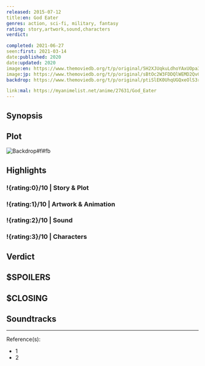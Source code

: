 ```yaml
---
released: 2015-07-12
title:en: God Eater
genres: action, sci-fi, military, fantasy
rating: story,artwork,sound,characters
verdict:

completed: 2021-06-27
seen:first: 2021-03-14
date:published: 2020
date:updated: 2020
image:en: https://www.themoviedb.org/t/p/original/5H2XJUqkuLdhoYAxUOpa3NYLo8T.jpg
image:jp: https://www.themoviedb.org/t/p/original/sBtOc2W3FDDQlWEMD2QvGc6hUDU.jpg
backdrop: https://www.themoviedb.org/t/p/original/ptiSlEK0UhqUGQxeOlS3rn5FBSn.jpg

link:mal: https://myanimelist.net/anime/27631/God_Eater
---
```



## Synopsis

## Plot

![Backdrop#f#fb](https://www.themoviedb.org/t/p/original/oHiyfDq9OMiyQcUJ8fdPJEwA4rR.jpg "Source: TMDB")

## Highlights

### !{rating:0}/10 | Story & Plot

### !{rating:1}/10 | Artwork & Animation

### !{rating:2}/10 | Sound

### !{rating:3}/10 | Characters

## Verdict

## $SPOILERS

## $CLOSING

## Soundtracks

***
Reference(s):

- 1
- 2
